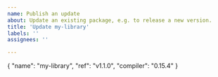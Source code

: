 ```yaml
---
name: Publish an update
about: Update an existing package, e.g. to release a new version.
title: 'Update my-library'
labels: ''
assignees: ''

---
```

{
  "name": "my-library",
  "ref": "v1.1.0",
  "compiler": "0.15.4"
}
